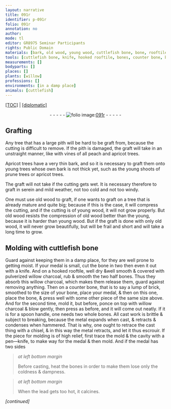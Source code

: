 ```yaml
---
layout: narrative
title: 091r
identifier: p-091r
folio: 091r
annotation: no
author:
mode: tl
editor: GR8975 Seminar Participants
rights: Public Domain
materials: [bark, old wood, young wood, cuttlefish bone, bone, rooftile, pulverized willow charcoal, bones, willow charcoal, brick, metal, lead]
tools: [cuttlefish bone, knife, hooked rooftile, bones, counter bone, bone, hammered, chisel, mold, pen-knife]
measurements: []
bodyparts: []
places: []
plants: [willow]
professions: []
environments: [in a damp place]
animals: [cuttlefish]
---
```


<p><a href="{{ site.baseurl }}/translation/">[TOC]</a> | <a href="{{ site.baseurl }}/texts/p-091r_tc/" target="_blank">[diplomatic]</a></p><div class="folio" align="center">- - - - - <a href="http://gallica.bnf.fr/ark:/12148/btv1b10500001g/f187.image" target="_blank"><img src="https://cu-mkp.github.io/2017-workshop-edition/assets/photo-icon.png" alt="folio image: " style="display:inline-block; margin-bottom:-3px;"/>091r</a> - - - - - </div>  
  

## Grafting

 
Any tree that has a large pith will be hard to <span class="del">be</span> graft from, because the cutting is difficult to remove. If the pith is damaged, the graft will take in an unstraight manner, like with vines of all peach and apricot trees.
 
Apricot trees have a very thin <span class="m">bark</span>, and so it is necessary to graft them onto young trees whose own <span class="m">bark</span> is not thick yet, such as the young shoots of prune trees or apricot trees.
 
The graft will not take if the cutting gets wet. It is necessary therefore to graft in serein and mild weather, not too cold and not too windy.
 
One must use <span class="m">old wood</span> to graft, if one wants to graft on a tree that is already mature and quite big; because if this is the case, it will compress the cutting, and if the cutting is of <span class="m">young wood</span>, it will not grow properly. But <span class="m">old wood</span> resists the compression of <span class="m">old wood</span> better <span class="del">than the young</span>, because it is harder than <span class="m">young wood</span>. But if the graft is done with only <span class="m">old wood</span>, it will never grow beautifully, but will be frail and short and will take a long time to grow.

 
  

## Molding with <span class="tl"><span class="m"><span class="al">cuttlefish</span> bone</span></span>

 
Guard against keeping them <span class="env">in a damp place</span>, for they are well prone to getting moist. If your medal is small, cut the <span class="m">bone</span> in two then even it out with a <span class="tl">knife</span>. And on a <span class="tl">hooked <span class="m">rooftile</span></span>, well dry &well smooth & covered with <span class="m">pulverized <span class="pa">willow</span> charcoal</span>, rub & smooth the two half <span class="tl"><span class="m">bones</span></span>. Thus they absorb this <span class="m"><span class="pa">willow</span> charcoal</span>, which makes them release them, guard against removing anything. Then on a <span class="tl">counter bone</span>, that is to say a lump of <span class="m">brick</span>, smoothed to the size of your <span class="tl"><span class="m">bone</span></span>, place your medal, & then on this one, place the <span class="tl"><span class="m">bone</span></span>, & press well with some other piece of the same size above. And for the second time, mold it, but before, ponce on top with <span class="m"><span class="pa">willow</span> charcoal</span> & blow gently, then press as before, and it will come out neatly. If it is for a spoon handle, one needs two whole <span class="tl"><span class="m">bones</span></span>. All cast work is brittle & subject to breaking, because the <span class="m">metal</span> expands when cast, & retracts & condenses when <span class="tl">hammered</span>. That is why, one ought to retrace the cast thing with a <span class="tl">chisel</span>, & in this way the <span class="m">metal</span> retracts, and let it thus escrouir. If the piece for molding is of high relief, first trace the <span class="tl">mold</span> & the cavity with a <span class="tl">pen—knife</span>, to make way for the medal & then mold. And if the medal has two sides
 
> *at left bottom margin*
> 
> 
> Before casting, heat the <span class="tl"><span class="m">bones</span></span> in order to make them lose only the coldness & dampness.
 
> *at left bottom margin*
> 
> 
> When the <span class="m">lead</span> gets too hot, it calcines.
 
*[continued]*
 
